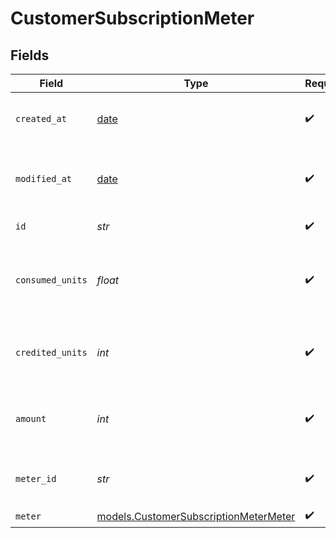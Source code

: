 # CustomerSubscriptionMeter


## Fields

| Field                                                                                | Type                                                                                 | Required                                                                             | Description                                                                          | Example                                                                              |
| ------------------------------------------------------------------------------------ | ------------------------------------------------------------------------------------ | ------------------------------------------------------------------------------------ | ------------------------------------------------------------------------------------ | ------------------------------------------------------------------------------------ |
| `created_at`                                                                         | [date](https://docs.python.org/3/library/datetime.html#date-objects)                 | :heavy_check_mark:                                                                   | Creation timestamp of the object.                                                    |                                                                                      |
| `modified_at`                                                                        | [date](https://docs.python.org/3/library/datetime.html#date-objects)                 | :heavy_check_mark:                                                                   | Last modification timestamp of the object.                                           |                                                                                      |
| `id`                                                                                 | *str*                                                                                | :heavy_check_mark:                                                                   | The ID of the object.                                                                |                                                                                      |
| `consumed_units`                                                                     | *float*                                                                              | :heavy_check_mark:                                                                   | The number of consumed units so far in this billing period.                          | 25                                                                                   |
| `credited_units`                                                                     | *int*                                                                                | :heavy_check_mark:                                                                   | The number of credited units so far in this billing period.                          | 100                                                                                  |
| `amount`                                                                             | *int*                                                                                | :heavy_check_mark:                                                                   | The amount due in cents so far in this billing period.                               | 0                                                                                    |
| `meter_id`                                                                           | *str*                                                                                | :heavy_check_mark:                                                                   | The ID of the meter.                                                                 | d498a884-e2cd-4d3e-8002-f536468a8b22                                                 |
| `meter`                                                                              | [models.CustomerSubscriptionMeterMeter](../models/customersubscriptionmetermeter.md) | :heavy_check_mark:                                                                   | N/A                                                                                  |                                                                                      |
